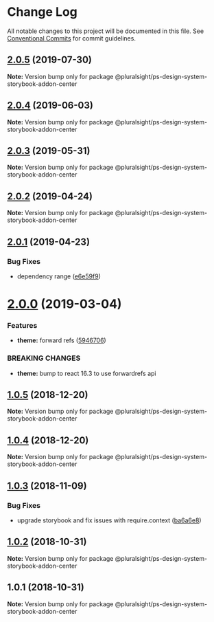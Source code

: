 # Change Log

All notable changes to this project will be documented in this file.
See [Conventional Commits](https://conventionalcommits.org) for commit guidelines.

## [2.0.5](https://github.com/pluralsight/design-system/compare/@pluralsight/ps-design-system-storybook-addon-center@2.0.4...@pluralsight/ps-design-system-storybook-addon-center@2.0.5) (2019-07-30)

**Note:** Version bump only for package @pluralsight/ps-design-system-storybook-addon-center





## [2.0.4](https://github.com/pluralsight/design-system/compare/@pluralsight/ps-design-system-storybook-addon-center@2.0.3...@pluralsight/ps-design-system-storybook-addon-center@2.0.4) (2019-06-03)

**Note:** Version bump only for package @pluralsight/ps-design-system-storybook-addon-center





## [2.0.3](https://github.com/pluralsight/design-system/compare/@pluralsight/ps-design-system-storybook-addon-center@2.0.2...@pluralsight/ps-design-system-storybook-addon-center@2.0.3) (2019-05-31)

**Note:** Version bump only for package @pluralsight/ps-design-system-storybook-addon-center





## [2.0.2](https://github.com/pluralsight/design-system/compare/@pluralsight/ps-design-system-storybook-addon-center@2.0.1...@pluralsight/ps-design-system-storybook-addon-center@2.0.2) (2019-04-24)

**Note:** Version bump only for package @pluralsight/ps-design-system-storybook-addon-center





## [2.0.1](https://github.com/pluralsight/design-system/compare/@pluralsight/ps-design-system-storybook-addon-center@2.0.0...@pluralsight/ps-design-system-storybook-addon-center@2.0.1) (2019-04-23)


### Bug Fixes

* dependency range ([e6e59f9](https://github.com/pluralsight/design-system/commit/e6e59f9))





# [2.0.0](https://github.com/pluralsight/design-system/compare/@pluralsight/ps-design-system-storybook-addon-center@1.0.5...@pluralsight/ps-design-system-storybook-addon-center@2.0.0) (2019-03-04)


### Features

* **theme:** forward refs ([5946706](https://github.com/pluralsight/design-system/commit/5946706))


### BREAKING CHANGES

* **theme:** bump to react 16.3 to use forwardrefs api





## [1.0.5](https://github.com/pluralsight/design-system/compare/@pluralsight/ps-design-system-storybook-addon-center@1.0.3...@pluralsight/ps-design-system-storybook-addon-center@1.0.5) (2018-12-20)

**Note:** Version bump only for package @pluralsight/ps-design-system-storybook-addon-center





## [1.0.4](https://github.com/pluralsight/design-system/compare/@pluralsight/ps-design-system-storybook-addon-center@1.0.3...@pluralsight/ps-design-system-storybook-addon-center@1.0.4) (2018-12-20)

**Note:** Version bump only for package @pluralsight/ps-design-system-storybook-addon-center





## [1.0.3](https://github.com/pluralsight/design-system/compare/@pluralsight/ps-design-system-storybook-addon-center@1.0.2...@pluralsight/ps-design-system-storybook-addon-center@1.0.3) (2018-11-09)


### Bug Fixes

* upgrade storybook and fix issues with require.context ([ba6a6e8](https://github.com/pluralsight/design-system/commit/ba6a6e8))





## [1.0.2](https://github.com/pluralsight/design-system/compare/@pluralsight/ps-design-system-storybook-addon-center@1.0.1...@pluralsight/ps-design-system-storybook-addon-center@1.0.2) (2018-10-31)

**Note:** Version bump only for package @pluralsight/ps-design-system-storybook-addon-center





<a name="1.0.1"></a>
## 1.0.1 (2018-10-31)




**Note:** Version bump only for package @pluralsight/ps-design-system-storybook-addon-center
